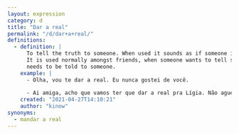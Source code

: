 ```yaml
---
layout: expression
category: d
title: "Dar a real"
permalink: "/d/dar+a+real/"
definitions:
  - definition: |
      To tell the truth to someone. When used it sounds as if someone is being chastised, criticized.
      It is used normally amongst friends, when someone wants to tell something harsh, something that
      needs to be told to someone.
    example: |
      - Olha, vou te dar a real. Eu nunca gostei de você.
      
      - Ai amiga, acho que vamos ter que dar a real pra Lígia. Não aguento mais esconder dela.
    created: "2021-04-27T14:10:21"
    author: "kinow"
synonyms:
  - mandar a real
---
```

